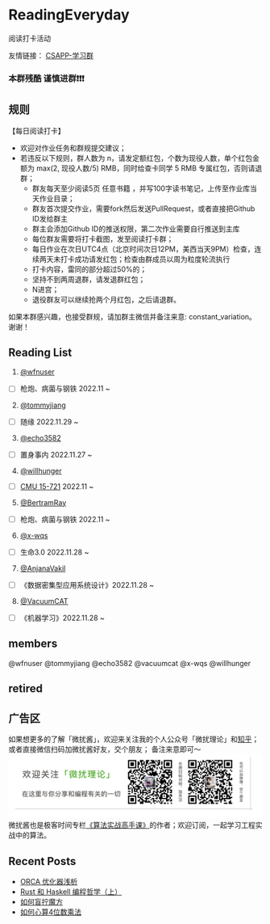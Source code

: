 # ReadingEveryday
阅读打卡活动

友情链接： [CSAPP-学习群](https://github.com/ArkTicketTech/CSAPP-Notes)

<h3>本群残酷 谨慎进群❗️❗❗️</h3>

## 规则
【每日阅读打卡】

- 欢迎对作业任务和群规提交建议；
- 若违反以下规则，群人数为 n，请发定额红包，个数为现役人数，单个红包金额为 max(2, 现役人数/5) RMB，同时给查卡同学 5 RMB 专属红包，否则请退群；
  - 群友每天至少阅读5页 任意书籍 ，并写100字读书笔记，上传至作业库当天作业目录；
  - 群友首次提交作业，需要fork然后发送PullRequest，或者直接把Github ID发给群主
  - 群主会添加Github ID的推送权限，第二次作业需要自行推送到主库
  - 每位群友需要将打卡截图，发至阅读打卡群；
  - 每日作业在次日UTC4点（北京时间次日12PM，美西当天9PM）检查，连续两天未打卡成功请发红包；检查由群成员以周为粒度轮流执行
  - 打卡内容，雷同的部分超过50%的；
  - 坚持不到两周退群，请发退群红包；
  - N进宫；
  - 退役群友可以继续抢两个月红包，之后请退群。
  
如果本群感兴趣，也接受群规，请加群主微信并备注来意: constant_variation。谢谢！

## Reading List
1. [@wfnuser](https://github.com/wfnuser)
- [ ] 枪炮、病菌与钢铁 2022.11 ~ 
2. [@tommyjiang](https://github.com/tommyjiang)
- [ ] 随缘 2022.11.29 ~
3. [@echo3582](https://github.com/echo3582)
- [ ] 置身事内 2022.11.27 ~
4. [@willhunger](https://github.com/willhunger)
- [ ] [CMU 15-721](https://15721.courses.cs.cmu.edu/spring2020/schedule.html) 2022.11 ~
5. [@BertramRay](https://github.com/BertramRay)
- [ ] 枪炮、病菌与钢铁 2022.11 ~ 
6. [@x-wqs](https://github.com/x-wqs)
- [ ] 生命3.0 2022.11.28 ~ 
7. [@AnjanaVakil](https://github.com/AnjanaVakil)
- [ ] 《数据密集型应用系统设计》2022.11.28 ~
8. [@VacuumCAT](https://github.com/VacuumCAT)
- [ ] 《机器学习》2022.11.28 ~

## members
@wfnuser @tommyjiang @echo3582 @vacuumcat @x-wqs @willhunger

## retired

## 广告区
如果想更多的了解「微扰酱」，欢迎来关注我的个人公众号「微扰理论」和[知乎](https://www.zhihu.com/people/qin-hao-37)；或者直接微信扫码加微扰酱好友，交个朋友； 备注来意即可～
![](https://github.com/wfnuser/wfnuser/blob/main/banner.jpg)
微扰酱也是极客时间专栏[《算法实战高手课》](https://time.geekbang.org/column/intro/100100901?code=I%252F1%252FovCrth0wXifam7LWC3eGnJy9VdcYcfWACA1NG%252Fk%253D&utm_term=SPoster&page=A)的作者；欢迎订阅，一起学习工程实战中的算法。

## Recent Posts
* [ORCA 优化器浅析](https://mp.weixin.qq.com/s/1KnxeC7id1Gi5wD7HOu4sQ)
* [Rust 和 Haskell 编程哲学（上）](https://mp.weixin.qq.com/s/lioFHcxgrv-_sANZQtUURg)
* [如何盲拧魔方](https://mp.weixin.qq.com/s?__biz=Mzg4NzY3NDQzMQ==&mid=2247483773&idx=1&sn=ba8465f313595be8000e810e883db9e5&chksm=cf87822df8f00b3b7530006daef791b660c8150b7c6b85560f2d5370f7e2c151a3c3d6a34c94#rd)
* [如何心算4位数乘法](https://mp.weixin.qq.com/s?__biz=Mzg4NzY3NDQzMQ==&mid=2247483756&idx=1&sn=51a1b1f921a89a9aabfb32e2c893a836&chksm=cf87823cf8f00b2a2eec13f02ff9cd14b991aedcde19a18057ca974bdf338ec0fac5e9c8107d#rd)
